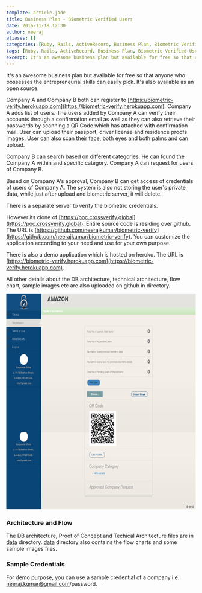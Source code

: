 ```yaml
---
template: article.jade
title: Business Plan - Biometric Verified Users 
date: 2016-11-18 12:30
author: neeraj
aliases: []
categories: [Ruby, Rails, ActiveRecord, Business Plan, Biometric Verified Users, Aten Verify]
tags: [Ruby, Rails, ActiveRecord, Business Plan, Biometric Verified Users, Aten Verify]
excerpt: It's an awesome business plan but available for free so that anyone who possesses the entrepreneurial skills can easily pick. It's also available as an open source. Its a clone of https://poc.crossverify.global.
---
```


It's an awesome business plan but available for free so that anyone who possesses the entrepreneurial skills can easily pick. It's also available as an open source.

Company A and Company B both can register to [https://biometric-verify.herokuapp.com](https://biometric-verify.herokuapp.com). Company A adds list of users. The users added by Company A can verify their accounts through a confirmation email as well as they can also retrieve their passwords by scanning a QR Code which has attached with confirmation mail. User can upload their passport, driver license and residence proofs images. User can also scan their face, both eyes and both palms and can upload.

Company B can search based on different categories. He can found the Company A within and specific category. Company A can request for users of Company B.

Based on Company A's approval, Company B can get access of credentials of users of Company A. The system is also not storing the user's private data, while just after upload and biometric server, it will delete.

There is a separate server to verify the biometric credentials.

However its clone of [https://poc.crossverify.global](https://poc.crossverify.global). Entire source code is residing over github. The URL is [https://github.com/neerajkumar/biometric-verify](https://github.com/neerajkumar/biometric-verify). You can customize the application according to your need and use for your own purpose.

There is also a demo application which is hosted on heroku. The URL is [https://biometric-verify.herokuapp.com](https://biometric-verify.herokuapp.com).

All other details about the DB architecture, technical architecture, flow chart, sample images etc are also uploaded on github in directory.

<img src="/assets/images/homepage-biometric.png" alt="https://biometric-verify.herokuapp.com" width="740" height="570">

### Architecture and Flow
The DB architecture, Proof of Concept and Techical Architecture files are in [data](https://github.com/neerajkumar/biometric-verify/tree/master/data) directory. [data](https://github.com/neerajkumar/biometric-verify/tree/master/data) directory also contains the flow charts and some sample images files.

### Sample Credentials
For demo purpose, you can use a sample credential of a company i.e. neeraj.kumar@gmail.com/password. 
